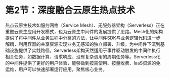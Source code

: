 # 第2节：深度融合云原生热点技术

热点云原生技术如服务网格（Service Mesh）、无服务器架构（Serverless）正在重塑云原生应用开发模式，也为云原生中间件的发展提供了思路。Mesh化的架构提供了将中间件从业务进程中分离的方法，让中间件SDK与业务逻辑代码进一步解耦，利用容器的共享资源实现业务无感知的独立部署、升级，为中间件下沉到基础设施提供了实践路径。Serverless架构天然适用于事件驱动触发的中间件执行相关任务，如数据计算、请求响应、没有复杂调用的周期任务等。Serverless化的中间件提供了更好的用户体验，能够做到按需使用、按量收费、IaaS资源的免运维，用户可以快速部署运行应用，聚焦核心业务。

